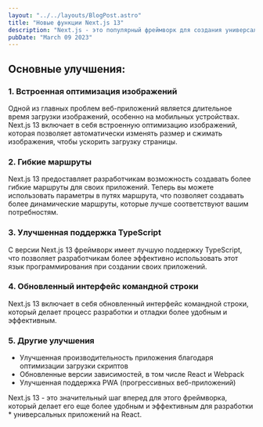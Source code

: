 ```yaml
---
layout: "../../layouts/BlogPost.astro"
title: "Новые функции Next.js 13"
description: "Next.js - это популярный фреймворк для создания универсальных приложений на React, который помогает разработчикам ускорить разработку и повысить производительность своих приложений."
pubDate: "March 09 2023"
---
```


## Основные улучшения:

### 1. Встроенная оптимизация изображений
Одной из главных проблем веб-приложений является длительное время загрузки изображений, особенно на мобильных устройствах. Next.js 13 включает в себя встроенную оптимизацию изображений, которая позволяет автоматически изменять размер и сжимать изображения, чтобы ускорить загрузку страницы.

### 2. Гибкие маршруты
Next.js 13 предоставляет разработчикам возможность создавать более гибкие маршруты для своих приложений. Теперь вы можете использовать параметры в путях маршрута, что позволяет создавать более динамические маршруты, которые лучше соответствуют вашим потребностям.

### 3. Улучшенная поддержка TypeScript
С версии Next.js 13 фреймворк имеет лучшую поддержку TypeScript, что позволяет разработчикам более эффективно использовать этот язык программирования при создании своих приложений.

### 4. Обновленный интерфейс командной строки
Next.js 13 включает в себя обновленный интерфейс командной строки, который делает процесс разработки и отладки более удобным и эффективным.

### 5. Другие улучшения
* Улучшенная производительность приложения благодаря оптимизации загрузки скриптов
* Обновленные версии зависимостей, в том числе React и Webpack
* Улучшенная поддержка PWA (прогрессивных веб-приложений)

Next.js 13 - это значительный шаг вперед для этого фреймворка, который делает его еще более удобным и эффективным для разработки * универсальных приложений на React.